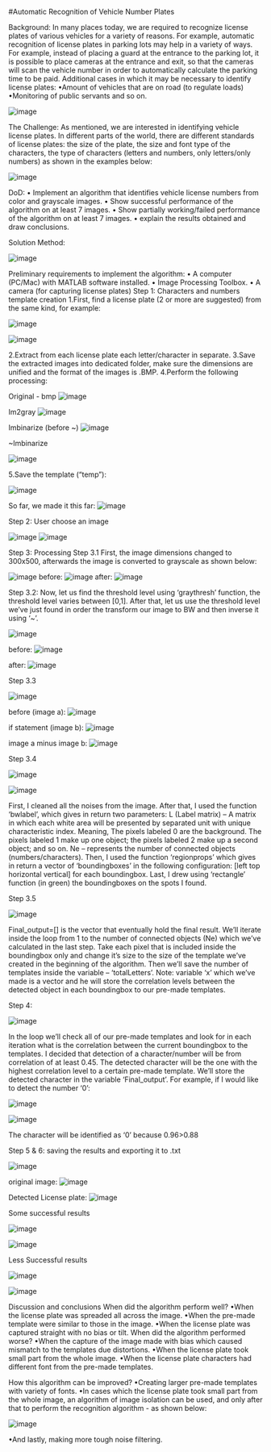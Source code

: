 #Automatic Recognition of Vehicle Number Plates

Background:
 In many places today, we are required to recognize license plates of various vehicles for a variety of reasons.
For example, automatic recognition of license plates in parking lots may help in a variety of ways. For example, instead of placing a guard at the entrance to the parking lot, it is possible to place cameras at the entrance and exit, so that the cameras will scan the vehicle number in order to automatically calculate the parking time to be paid.
Additional cases in which it may be necessary to identify license plates:
•Amount of vehicles that are on road (to regulate loads)
•Monitoring of public servants and so on.

![image](https://user-images.githubusercontent.com/105777016/225882368-4a6d3785-5147-40ac-bd50-3d69344ff9bd.png)


The Challenge:
As mentioned, we are interested in identifying vehicle license plates. In different parts of the world, there are different standards of license plates: the size of the plate, the size and font type of the characters, the type of characters (letters and numbers, only letters/only numbers) as shown in the examples below:

![image](https://user-images.githubusercontent.com/105777016/225882395-865ee07b-671e-4dea-b015-029f124b19bc.png)

DoD:
 • Implement an algorithm that identifies vehicle license numbers from color and grayscale images.
• Show successful performance of the algorithm on at least 7 images.
• Show partially working/failed performance of the algorithm on at least 7 images.
• explain the results obtained and draw conclusions.

Solution Method:

![image](https://user-images.githubusercontent.com/105777016/225882452-fb42a08d-7b25-45ed-beef-9534264c8d93.png)


Preliminary requirements to implement the algorithm:
• A computer (PC/Mac) with MATLAB software installed.
• Image Processing Toolbox.
• A camera (for capturing license plates)
Step 1: Characters and numbers template creation
 1.First, find a license plate (2 or more are suggested) from the same kind, for example:

![image](https://user-images.githubusercontent.com/105777016/225882478-daa5f7d9-cdd0-42ed-83c2-40afea8cebf5.png)

![image](https://user-images.githubusercontent.com/105777016/225882500-bf13adbe-b88a-43bd-8b50-426ac72b66b2.png)

2.Extract from each license plate each letter/character in separate.
3.Save the extracted images into dedicated folder, make sure the dimensions are unified and the format of the images is .BMP.
4.Perform the following processing:

Original - bmp 
![image](https://user-images.githubusercontent.com/105777016/225882643-90db13b5-d515-4214-bfe9-d76533b98a89.png)


Im2gray
![image](https://user-images.githubusercontent.com/105777016/225882660-61cb7858-1776-4849-af80-be9bdfe09167.png)

Imbinarize (before ~)
![image](https://user-images.githubusercontent.com/105777016/225882689-5b57d4fb-24e9-402d-9435-f2402b694c8a.png)


~Imbinarize

![image](https://user-images.githubusercontent.com/105777016/225882712-d1be59b8-08ab-4a39-9c3c-0060db4d149f.png)

5.Save the template (“temp”): 

![image](https://user-images.githubusercontent.com/105777016/225882741-e5133aba-a5dd-4a80-a842-34dae71ec58c.png)

So far, we made it this far:
![image](https://user-images.githubusercontent.com/105777016/225882761-85b66ba9-8302-418f-a699-5e1a142e743d.png)


Step 2: User choose an image

![image](https://user-images.githubusercontent.com/105777016/225882779-b97fb25a-0bcb-4cde-b795-76cdce4692c7.png)
![image](https://user-images.githubusercontent.com/105777016/225882810-41d973e2-ab1e-41d6-b5fc-46a92307e2a9.png)


Step 3: Processing
Step 3.1
 First, the image dimensions changed to 300x500, afterwards the image is converted to grayscale as shown below:

![image](https://user-images.githubusercontent.com/105777016/225882960-0dd1e39e-3252-430c-8210-2d544375ec9e.png)
before:
![image](https://user-images.githubusercontent.com/105777016/225882980-368de4b9-b212-4ffc-9ffa-d4c6ca323a5c.png)
after:
![image](https://user-images.githubusercontent.com/105777016/225883020-b0b932a1-cddc-4bee-a7f0-7d362e2974eb.png)


Step 3.2:
Now, let us find the threshold level using ‘graythresh’ function, the threshold level varies between [0,1]. After that, let us use the threshold level we’ve just found in order the transform our image to BW and then inverse it using ‘~’.

![image](https://user-images.githubusercontent.com/105777016/225883070-fdf7124f-5ee1-4a66-9dc7-1ed154387850.png)

before:
![image](https://user-images.githubusercontent.com/105777016/225883106-c76bbb42-f608-49b0-937e-37843319ae92.png)

after:
![image](https://user-images.githubusercontent.com/105777016/225883147-962a4139-f81f-495f-bd45-454a6e9bde91.png)

Step 3.3


![image](https://user-images.githubusercontent.com/105777016/225883189-80139249-095e-4c8e-89fd-0b9aea83dadc.png)

before (image a):
![image](https://user-images.githubusercontent.com/105777016/225883227-a1ed888b-a5d4-4c90-904a-1dd67d1e89ec.png)

if statement (image b):
![image](https://user-images.githubusercontent.com/105777016/225883276-5ab96d11-531d-463e-a31c-255fc8979f4e.png)

image a minus image b:
![image](https://user-images.githubusercontent.com/105777016/225883332-b0406923-2975-434f-8261-13757b0faa32.png)


Step 3.4

![image](https://user-images.githubusercontent.com/105777016/225883354-e2d9be88-7b73-4bc0-a2e7-13379aa2ca5a.png)

![image](https://user-images.githubusercontent.com/105777016/225883378-4e2ba951-58e2-4702-b8e6-7bfcbf7aec76.png)


First, I cleaned all the noises from the image. After that, I used the function ‘bwlabel’, which gives in return two parameters:
L (Label matrix) – A matrix in which each white area will be presented by separated unit with unique characteristic index. Meaning, The pixels labeled 0 are the background. The pixels labeled 1 make up one object; the pixels labeled 2 make up a second object; and so on.
Ne – represents the number of connected objects (numbers/characters).
Then, I used the function ‘regionprops’ which gives in return a vector of ‘boundingboxes’ in the following configuration: [left top horizontal vertical] for each boundingbox.
Last, I drew using ‘rectangle’ function (in green) the boundingboxes on the spots I found.

Step 3.5

![image](https://user-images.githubusercontent.com/105777016/225883428-36220492-dbe2-4bff-a186-8be7bde4ef4a.png)


Final_output=[] is the vector that eventually hold the final result.
We’ll iterate inside the loop from 1 to the number of connected objects (Ne) which we’ve calculated in the last step.
Take each pixel that is included inside the boundingbox only and change it’s size to the size of the template we’ve created in the beginning of the algorithm.
Then we’ll save the number of templates inside the variable – ‘totalLetters’.
Note: variable ‘x’ which we’ve made is a vector and he will store the correlation levels between the detected object in each boundingbox to our pre-made templates.

Step 4:
 
![image](https://user-images.githubusercontent.com/105777016/225883453-392c9dc2-3b04-4dd8-a58d-568ddd9d9a9c.png)


In the loop we’ll check all of our pre-made templates and look for in each iteration what is the correlation between the current boundingbox to the templates.
I decided that detection of a character/number will be from correlation of at least 0.45.
The detected character will be the one with the highest correlation level to a certain pre-made template.
We’ll store the detected character in the variable ‘Final_output’.
For example, if I would like to detect the number ‘0’:

![image](https://user-images.githubusercontent.com/105777016/225883501-4d377c18-0388-45dc-8363-e46002071970.png)

![image](https://user-images.githubusercontent.com/105777016/225883527-57a4b3c8-abfa-43ac-8653-ce525b5c761a.png)


The character will be identified as ‘0’ because 0.96>0.88

Step 5 & 6: saving the results and exporting it to .txt
 
![image](https://user-images.githubusercontent.com/105777016/225883615-314ef090-6f0b-43db-92c3-16cdcd8fa30d.png)


original image:
![image](https://user-images.githubusercontent.com/105777016/225883638-d542c7bc-ffa2-40b3-8990-cd8fbc3460f1.png)

Detected License plate:
![image](https://user-images.githubusercontent.com/105777016/225883693-e2ea5809-8662-4323-8f04-2d793087dc57.png)


Some successful results
 
![image](https://user-images.githubusercontent.com/105777016/225883749-71663d28-5022-452f-837c-8844f69a39d7.png)

![image](https://user-images.githubusercontent.com/105777016/225883865-7afe65c8-0cae-45b6-91f1-36197aa49d5a.png)


Less Successful results
 
![image](https://user-images.githubusercontent.com/105777016/225883894-a7782b76-1446-47c1-846c-7c242d034752.png)

![image](https://user-images.githubusercontent.com/105777016/225883923-d0c06bf0-6330-48b2-8fa0-402f9a2b50d6.png)


Discussion and conclusions
 When did the algorithm perform well?
•When the license plate was spreaded all across the image.
•When the pre-made template were similar to those in the image.
•When the license plate was captured straight with no bias or tilt.
When did the algorithm performed worse?
•When the capture of the image made with bias which caused mismatch to the templates due distortions.
•When the license plate took small part from the whole image.
•When the license plate characters had different font from the pre-made templates.

How this algorithm can be improved?
 •Creating larger pre-made templates with variety of fonts.
•In cases which the license plate took small part from the whole image, an algorithm of image isolation can be used, and only after that to perform the recognition algorithm - as shown below:

![image](https://user-images.githubusercontent.com/105777016/225883956-416b3455-f17d-4f8f-a833-c8ab81c39767.png)

•And lastly, making more tough noise filtering.

